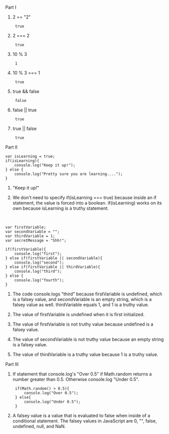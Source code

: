Part I

1. 2 == "2"

		true

2. 2 === 2

		true

3. 10 % 3

		1

4. 10 % 3 === 1

		true

5. true && false

		false

6. false || true

		true

7. true || false

		true

Part II

	var isLearning = true;
	if(isLearning){
	    console.log("Keep it up!");
	} else {
	    console.log("Pretty sure you are learning....");
	}

1. "Keep it up!"

2. We don't need to specify if(isLearning === true) because inside an if statement, the value is forced into a boolean. if(isLearning) works on its own because isLearning is a truthy statement.

<br>

	var firstVariable;
	var secondVariable = "";
	var thirdVariable = 1;
	var secretMessage = "Shh!";
			
	if(firstVariable){
		console.log("first");
	} else if(firstVariable || secondVariable){
		console.log("second");
	} else if(firstVariable || thirdVariable){
		console.log("third");
	} else {
		console.log("fourth");
	}

1. The code console.logs "third" because firstVariable is undefined, which is a falsey value, and secondVariable is an empty string, which is a falsey value as well. thirdVariable equals 1, and 1 is a truthy value.

2. The value of firstVariable is undefined when it is first initialized.

3. The value of firstVariable is not truthy value because undefined is a falsey value.

4. The value of secondVariable is not truthy value because an empty string is a falsey value.

5. The value of thirdVariable is a truthy value because 1 is a truthy value.


Part III

1. If statement that console.log's "Over 0.5" if Math.random returns a number greater than 0.5. Otherwise console.log "Under 0.5".
		
		if(Math.random() > 0.5){
			console.log("Over 0.5");
		} else{
			console.log("Under 0.5");
		}

2. A falsey value is a value that is evaluated to false when inside of a conditional statement. The falsey values in JavaScript are 0, "", false, undefined, null, and NaN.

